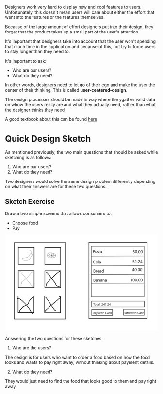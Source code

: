 Designers work very hard to display new and cool features to users. Unfortunately, this doesn't mean users will care about either the effort that went into the features or the features themselves.

Because of the large amount of effort designers put into their design, they forget that the product takes up a small part of the user's attention.

It's important that designers take into account that the user won't spending that much time in the application and because of this, not try to force users to stay longer than they need to.

It's important to ask:

* Who are our users?
* What do they need?


In other words, designers need to let go of their ego and make the user the center of their thinking. This is called **user-centered-design**.

The design processes should be made in way where the ygather valid data on whow the users really are and what they actually need, rather than what the designer thinks they need.

A good textbook about this can be found [here](https://www.nngroup.com/books/the-design-of-everyday-things/)

# Quick Design Sketch

As mentioned previously, the two main questions that should be asked while sketching is as follows:

1. Who are our users?
2. What do they need?

Two designers would solve the same design problem differently depending on what their answers are for these two questions.


## Sketch Exercise

Draw a two simple screens that allows consumers to:

* Choose food
* Pay


![](my%20sketches.png)

Answering the two questions for these sketches:

1. Who are the users?

The design is for users who want to order a food based on how the food looks and wants to pay right away, without thinking about payment details.

2. What do they need?

They would just need to find the food that looks good to them and pay right away.